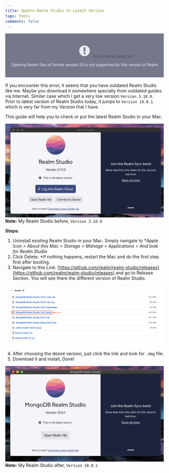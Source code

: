 ```yaml
---
title: Update Realm Studio to Latest Version
tags: Tools
comments: false
---
```


![alt text](/assets/img/unsupported-realm-version/unsupported-realm.png)

If you encounter this error, it seems that you have outdated Realm Studio like me. Maybe you download it somewhere specially from outdated guides via Internet. Similar case which I get a very low version ```Version 3.10.0```. Prior to latest version of Realm Studio today, it jumps to ```Version 10.0.1``` which is very far from my Version that I have.

This guide will help you to check or put the latest Realm Studio in your Mac.


![alt text](/assets/img/unsupported-realm-version/realm-3.png)
**Note:** My Realm Studio before, ```Version 3.10.0```


**Steps:**

1. Uninstall existing Realm Studio in your Mac. Simply navigate to **Apple Icon > About this Mac > Storage > Manage > Applications > *And look for Realm Studio**
2. Click Delete. *If nothing happens, restart the Mac and do the first step first after booting.
3. Navigate to this Link: [https://github.com/realm/realm-studio/releases](https://github.com/realm/realm-studio/releases) and go to Release Section. You will see there the different version of Realm Studio.

![alt text](/assets/img/unsupported-realm-version/release-2.png)

4. After choosing the desire version, just click the link and look for ```.dmg``` file.
5. Download it and install, Done!

![alt text](/assets/img/unsupported-realm-version/realm-10.png)
**Note:** My Realm Studio after, ```Version 10.0.1```


<br>
<br>
<br>
